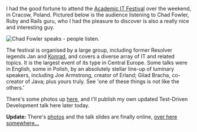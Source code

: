 <!--
.. title: Studencki Festiwal Informatyczny 2008
.. slug: studencki-festiwal-informatyczny-2008
.. date: 2008-03-12 11:00:19-05:00
.. tags: Journal,Software,Presentations
.. category: Journal
.. link: 
.. description: 
.. type: text
-->


I had the good fortune to attend the [Academic IT
Festival](http://www.sfi.org.pl/news) over the weekend, in Cracow,
Poland. Pictured below is the audience listening to Chad Fowler, Ruby
and Rails guru, who I had the pleasure to discover is also a really nice
and interesting guy.

![Chad Fowler speaks - people
listen.](/files/2008/03/audience.jpg)

The festival is organised by a large group, including former Resolver
legends Jan and [Konrad](http://konryd.blogspot.com/), and covers a
diverse array of IT and related topics. It is the largest event of its
type in Central Europe. Some talks were in English, some in Polish, by
an absolutely stellar line-up of luminary speakers, including Joe
Armstrong, creator of Erland; Gilad Bracha, co-creator of Java; plus
yours truly. See 'one of these things is not like the others.'

There's some photos up [here](http://www.sfi.org.pl/gallery/index.html),
and I'll publish my own updated Test-Driven Development talk here later
today.

**Update:** There's
[photos](https://photos.google.com/album/AF1QipNHkP3miUANDRPKVsCJAsO-SbWjU2vOMn1fhgAw)
and the talk slides are finally online, [over here
somewhere...](/pycon-2008-chicago-usa)